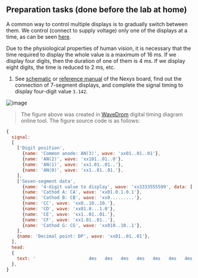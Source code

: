 ## Preparation tasks (done before the lab at home)

A common way to control multiple displays is to gradually switch between them. We control (connect to supply voltage) only one of the displays at a time, as can be seen [here](https://engineeringtutorial.com/seven-segment-display-working-principle/).

Due to the physiological properties of human vision, it is necessary that the time required to display the whole value is a maximum of 16&nbsp;ms. If we display four digits, then the duration of one of them is 4&nbsp;ms. If we display eight digits, the time is reduced to 2&nbsp;ms, etc.

1. See [schematic](https://github.com/tomas-fryza/Digital-electronics-1/blob/master/Docs/nexys-a7-sch.pdf) or [reference manual](https://reference.digilentinc.com/reference/programmable-logic/nexys-a7/reference-manual) of the Nexys board, find out the connection of 7-segment displays, and complete the signal timing to display four-digit value `3.142`.

![image](https://user-images.githubusercontent.com/99399676/159772818-7ece8abf-082b-4069-90ac-5443ebe5b19f.png)

> The figure above was created in [WaveDrom](https://wavedrom.com/) digital timing diagram online tool. The figure source code is as follows:
>
```javascript
{
  signal:
  [
    ['Digit position',
      {name: 'Common anode: AN(3)', wave: 'xx01..01..01'},
      {name: 'AN(2)', wave: 'xx101..01..0'},
      {name: 'AN(1)', wave: 'xx1.01..01..'},
      {name: 'AN(0)', wave: 'xx1..01..01.'},
    ],
    ['Seven-segment data',
      {name: '4-digit value to display', wave: 'xx3333555599', data: ['3','1','4','2','3','1','4','2','3','1']},
      {name: 'Cathod A: CA', wave: 'xx01.0.1.0.1'},
      {name: 'Cathod B: CB', wave: 'xx0.........'},
      {name: 'CC', wave: 'xx0..10..10.'},
      {name: 'CD', wave: 'xx01.0...1.0'},
      {name: 'CE', wave: 'xx1..01..01.'},
      {name: 'CF', wave: 'xx1.01..01..'},
      {name: 'Cathod G: CG', wave: 'xx010..10..1'},
    ],
    {name: 'Decimal point: DP', wave: 'xx01..01..01'},
  ],
  head:
  {
    text: '                    4ms   4ms   4ms   4ms   4ms   4ms   4ms   4ms   4ms   4ms',
  },
}
```

<a name="part1"></a>

